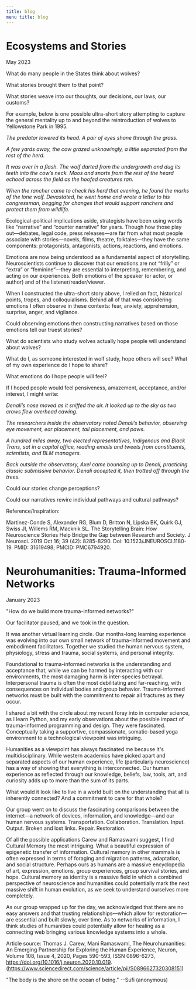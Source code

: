 ```yaml
---
title: blog 
menu title: blog
---
```



# Ecosystems and Stories

May 2023

What do many people in the States think about wolves? 

What stories brought them to that point? 

What stories weave into our thoughts, our decisions, our laws, our customs? 

For example, below is one possible ultra-short story attempting to capture the general mentality up to and beyond the reintroduction of wolves to Yellowstone Park in 1995.

*The predator lowered its head. A pair of eyes shone through the grass.*

*A few yards away, the cow grazed unknowingly, a little separated from the rest of the herd.*

*It was over in a flash. The wolf darted from the undergrowth and dug its teeth into the cow’s neck. Moos and snorts from the rest of the heard echoed across the field as the hoofed creatures ran.*
	
*When the rancher came to check his herd that evening, he found the marks of the lone wolf. Devastated, he went home and wrote a letter to his congressman, begging for changes that would support ranchers and protect them from wildlife.* 

Ecological-political implications aside, strategists have been using words like “narrative” and “counter narrative” for years. Though how those play out—debates, legal code, press releases—are far from what most people associate with stories—novels, films, theatre, folktales—they have the same components: protagonists, antagonists, actions, reactions, and emotions. 

Emotions are now being understood as a fundamental aspect of storytelling. Neuroscientists continue to discover that our emotions are not “frilly” or “extra” or “feminine”—they are essential to interpreting, remembering, and acting on our experiences. Both emotions of the speaker (or actor, or author) and of the listener/reader/viewer.

When I constructed the ultra-short story above, I relied on fact, historical points, tropes, and colloquialisms. Behind all of that was considering emotions I often observe in these contexts: fear, anxiety, apprehension, surprise, anger, and vigilance. 

Could observing emotions then constructing narratives based on those emotions tell our truest stories? 

What do scientists who study wolves actually hope people will understand about wolves? 

What do I, as someone interested in wolf study, hope others will see? What of my own experience do I hope to share?  

What emotions do I hope people will feel? 

If I hoped people would feel pensiveness, amazement, acceptance, and/or interest, I might write: 

*Denali’s nose moved as it sniffed the air. It looked up to the sky as two crows flew overhead cawing.*

*The researchers inside the observatory noted Denali’s behavior, observing eye movement, ear placement, tail placement, and paws.*

*A hundred miles away, two elected representatives, Indigenous and Black Trans, sat in a capitol office, reading emails and tweets from constituents, scientists, and BLM managers.*

*Back outside the observatory, Axel came bounding up to Denali, practicing classic submissive behavior. Denali accepted it, then trotted off through the trees.*

Could our stories change perceptions? 

Could our narratives rewire individual pathways and cultural pathways? 


Reference/Inspiration: 
 
Martinez-Conde S, Alexander RG, Blum D, Britton N, Lipska BK, Quirk GJ, Swiss JI, Willems RM, Macknik SL. 
The Storytelling Brain: How Neuroscience Stories Help Bridge the Gap between Research and Society. 
J Neurosci. 2019 Oct 16; 39 (42): 8285-8290. 
Doi: 10.1523/JNEUROSCI.1180-19. 
PMID: 31619498; PMCID: PMC6794920.




# Neurohumanities: Trauma-Informed Networks 
 
January 2023

"How do we build more trauma-informed networks?"

Our facilitator paused, and we took in the question. 

It was another virtual learning circle. Our months-long learning experience was evolving into our own small network of trauma-informed movement and embodiment facilitators. Together we studied the human nervous system, physiology, stress and trauma, social systems, and personal integrity.  

Foundational to trauma-informed networks is the understanding and acceptance that, while we can be harmed by interacting with our environments, the most damaging harm is inter-species betrayal. Interpersonal trauma is often the most debilitating and far-reaching, with consequences on individual bodies and group behavior. Trauma-informed networks must be built with the commitment to repair all fractures as they occur.

I shared a bit with the circle about my recent foray into in computer science, as I learn Python, and my early observations about the possible impact of trauma-informed programming and design. They were fascinated. Conceptually taking a supportive, compassionate, somatic-based yoga environment to a technological viewpoint was intriguing. 

Humanities as a viewpoint has always fascinated me because it's multidisciplinary. While western academics have picked apart and separated aspects of our human experience, life (particularly neuroscience) has a way of showing that everything is interconnected. Our human experience as reflected through our knowledge, beliefs, law, tools, art, and curiosity adds up to more than the sum of its parts. 

What would it look like to live in a world built on the understanding that all is inherently connected? And a commitment to care for that whole? 

Our group went on to discuss the fascinating comparisons between the internet—a network of devices, information, and knowledge—and our human nervous systems. Transportation. Collaboration. Translation. Input. Output. Broken and lost links. Repair. Restoration. 

Of all the possible applications Carew and Ramaswami suggest, I find Cultural Memory the most intriguing. What a beautiful expression of epigenetic transfer of information. Cultural memory in other mammals is often expressed in terms of foraging and migration patterns, adaptation, and social structure. Perhaps ours as humans are a massive encyclopedia of art, expression, emotions, group experiences, group survival stories, and hope. Cultural memory as identity is a massive field in which a combined perspective of neuroscience and humanities could potentially mark the next massive shift in human evolution, as we seek to understand ourselves more completely. 

As our group wrapped up for the day, we acknowledged that there are no easy answers and that trusting relationships—which allow for restoration—are essential and built slowly, over time. As to networks of information, I think studies of humanities could potentially allow for healing as a connecting web bringing various knowledge systems into a whole. 


Article source: 
Thomas J. Carew, Mani Ramaswami,
The Neurohumanities: An Emerging Partnership for Exploring the Human Experience,
Neuron,
Volume 108, Issue 4,
2020,
Pages 590-593,
ISSN 0896-6273,
https://doi.org/10.1016/j.neuron.2020.10.019.
(https://www.sciencedirect.com/science/article/pii/S0896627320308151)


"The body is the shore on the ocean of being." --Sufi (anonymous)
